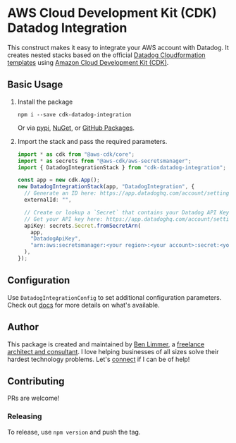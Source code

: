 # AWS Cloud Development Kit (CDK) Datadog Integration

This construct makes it easy to integrate your AWS account with Datadog. It
creates nested stacks based on the official
[Datadog Cloudformation templates](https://github.com/DataDog/cloudformation-template/blob/master/aws/main.yaml)
using [Amazon Cloud Development Kit (CDK)](https://aws.amazon.com/cdk/).

## Basic Usage

1. Install the package

   ```console
   npm i --save cdk-datadog-integration
   ```

   Or via [pypi](https://pypi.org/project/cdk-datadog-integration/),
   [NuGet](https://www.nuget.org/packages/BenLimmer.CdkDatadogIntegration/), or
   [GitHub Packages](https://github.com/blimmer/cdk-datadog-integration/packages).

1. Import the stack and pass the required parameters.

   ```ts
   import * as cdk from "@aws-cdk/core";
   import * as secrets from "@aws-cdk/aws-secretsmanager";
   import { DatadogIntegrationStack } from "cdk-datadog-integration";

   const app = new cdk.App();
   new DatadogIntegrationStack(app, "DatadogIntegration", {
     // Generate an ID here: https://app.datadoghq.com/account/settings#integrations/amazon-web-services
     externalId: "",

     // Create or lookup a `Secret` that contains your Datadog API Key
     // Get your API key here: https://app.datadoghq.com/account/settings#api
     apiKey: secrets.Secret.fromSecretArn(
       app,
       "DatadogApiKey",
       "arn:aws:secretsmanager:<your region>:<your account>:secret:<your secret name>"
     ),
   });
   ```

## Configuration

Use `DatadogIntegrationConfig` to set additional configuration parameters.
Check out [docs](https://github.com/blimmer/cdk-datadog-integration/blob/master/docs/interfaces/datadogintegrationconfig.md)
for more details on what's available.

## Author

This package is created and maintained by [Ben Limmer](https://www.linkedin.com/in/blimmer/), a
[freelance architect and consultant](https://benlimmer.com/consulting/). I love helping businesses of all sizes solve
their hardest technology problems. Let's [connect](https://benlimmer.com/consulting/contact/) if I can be of help!

## Contributing

PRs are welcome!

### Releasing

To release, use `npm version` and push the tag.
